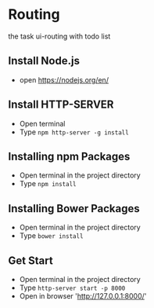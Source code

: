 # Routing
the task ui-routing with todo list
## Install Node.js
- open https://nodejs.org/en/

## Install HTTP-SERVER
- Open terminal
- Type `npm http-server -g install`

## Installing npm Packages
- Open terminal in the project directory
- Type `npm install`

## Installing Bower Packages
- Open terminal in the project directory
- Type `bower install`

## Get Start
- Open terminal in the project directory
- Type `http-server start -p 8000`
- Open in browser 'http://127.0.0.1:8000/'
